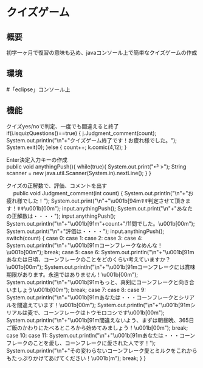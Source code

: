 # クイズゲーム<br>

## 概要<br>
初学一ヶ月で復習の意味も込め、javaコンソール上で簡単なクイズゲームの作成

## 環境<br>
#「eclipse」コンソール上

## 機能<br>

クイズyes/noで判定、一度でも間違えると終了<br>
		if(i.isquizQuestions()==true) {
			j.Judgment_comment(count);
			System.out.println("\n"+"クイズゲーム終了です！お疲れ様でした。");
			System.exit(0);
		}else {
			count++;
			k.comic(4,12);
		}

Enter決定入力キーの作成<br>
public void anythingPush(){
		while(true){
			System.out.print("⏎ >");
			String scanner = new java.util.Scanner(System.in).nextLine();
		}
	}

クイズの正解数で、評価、コメントを出す<br>
　	public  void Judgment_comment(int count) {
		System.out.println("\n"+"お疲れ様でした！");
		System.out.print("\n"+"\u001b[94m☤☤判定させて頂きます！☤☤\u001b[00m");
		input.anythingPush();
		System.out.print("\n"+"あなたの正解数は・・・・");
		input.anythingPush();
		System.out.println("\n"+"\u001b[91m"+count+"/11問でした。\u001b[00m");
		System.out.print("\n"+"評価は・・・・");
		input.anythingPush();
		switch(count) {
      case 0:
      case 1:
      case 2:
      case 3:
      case 4:
        System.out.println("\n"+"\u001b[91mコーンフレークなめんな！\u001b[00m");
        break;
      case 5:
      case 6:
        System.out.println("\n"+"\u001b[91mあなたは日頃、コーンフレークのことをどのくらい考えていますか？\u001b[00m");
        System.out.println("\n"+"\u001b[91mコーンフレークには賞味期限があります。永遠ではありません！\u001b[00m");
        System.out.println("\n"+"\u001b[91mもっと、真剣にコーンフレークと向き合いましょう\u001b[00m");
        break;
      case 7:
      case 8:
      case 9:
        System.out.println("\n"+"\u001b[91mあなたは・・・コーンフレークとシリアルを間違えています！\u001b[00m");
        System.out.println("\n"+"\u001b[91mシリアルは麦で、コーンフレークはトウモロコシです\u001b[00m");
        System.out.println("\n"+"\u001b[91m間違えないよう、まずは朝昼晩、365日ご飯のかわりにたべるところから始めてみましょう！\u001b[00m");
        break;
      case 10:
      case 11:
        System.out.println("\n"+"\u001b[91mあなたは・・・コーンフレークのことを愛し、コーンフレークに愛された人です！");
        System.out.println("\n"+"その変わらないコーンフレーク愛とミルクをこれからもたっぷりかけてあげてください！\u001b[m");
        break;
      }
	}
